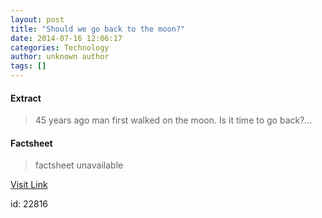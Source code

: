 ```yaml
---
layout: post
title: "Should we go back to the moon?"
date: 2014-07-16 12:06:17
categories: Technology
author: unknown author
tags: []
---
```



#### Extract
>45 years ago man first walked on the moon. Is it time to go back?...

#### Factsheet
>factsheet unavailable

[Visit Link](http://rss.cnn.com/~r/rss/cnn_tech/~3/5hz3eU_jIUQ/index.html)

id:   22816
